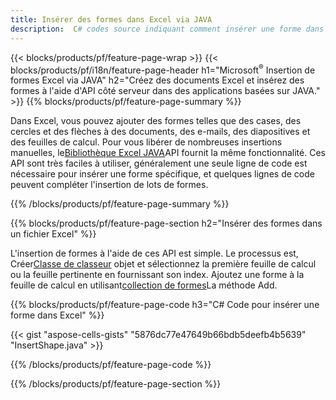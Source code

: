 ```yaml
---
title: Insérer des formes dans Excel via JAVA
description:  C# codes source indiquant comment insérer une forme dans des fichiers Excel Microsoft à l'aide de la bibliothèque JAVA.
---
```

{{< blocks/products/pf/feature-page-wrap >}}
{{< blocks/products/pf/i18n/feature-page-header h1="Microsoft<sup>&reg;</sup> Insertion de formes Excel via JAVA" h2="Créez des documents Excel et insérez des formes à l\'aide d\'API côté serveur dans des applications basées sur JAVA." >}}
{{% blocks/products/pf/feature-page-summary %}}

 Dans Excel, vous pouvez ajouter des formes telles que des cases, des cercles et des flèches à des documents, des e-mails, des diapositives et des feuilles de calcul. Pour vous libérer de nombreuses insertions manuelles, le[Bibliothèque Excel JAVA](https://releases.aspose.com/cells/java/)API fournit la même fonctionnalité. Ces API sont très faciles à utiliser, généralement une seule ligne de code est nécessaire pour insérer une forme spécifique, et quelques lignes de code peuvent compléter l'insertion de lots de formes.

{{% /blocks/products/pf/feature-page-summary %}}

{{% blocks/products/pf/feature-page-section h2="Insérer des formes dans un fichier Excel" %}}

 L'insertion de formes à l'aide de ces API est simple. Le processus est, Créer[Classe de classeur](https://reference.aspose.com/cells/java/com.aspose.cells/workbook/) objet et sélectionnez la première feuille de calcul ou la feuille pertinente en fournissant son index. Ajoutez une forme à la feuille de calcul en utilisant[collection de formes](https://reference.aspose.com/cells/java/com.aspose.cells/shapecollection/)La méthode Add.

{{% blocks/products/pf/feature-page-code h3="C# Code pour insérer une forme dans Excel" %}}

{{< gist "aspose-cells-gists" "5876dc77e47649b66bdb5deefb4b5639" "InsertShape.java" >}}

{{% /blocks/products/pf/feature-page-code %}}

{{% /blocks/products/pf/feature-page-section %}}
